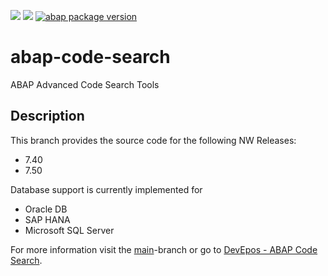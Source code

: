 ![](https://img.shields.io/badge/ABAP-v7.40-green)
![](https://img.shields.io/badge/ABAP-v7.50-green)
[![abap package version](https://img.shields.io/endpoint?url=https://shield.abappm.com/github/DevEpos/abap-code-search-tools/-nw-740/src/zif_adcoset_version.intf.abap/version&label=version)](https://github.com/DevEpos/abap-code-search-tools/blob/nw-740/src/zif_adcoset_version.intf.abap)

# abap-code-search

ABAP Advanced Code Search Tools

## Description

This branch provides the source code for the following NW Releases:

- 7.40
- 7.50

Database support is currently implemented for

- Oracle DB
- SAP HANA
- Microsoft SQL Server

For more information visit the [main](https://github.com/DevEpos/abap-code-search-tools/tree/main)-branch or go to [DevEpos - ABAP Code Search](https://devepos.com/projects/adt-plugins/abap-code-search).
